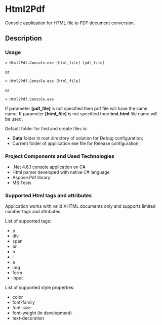 # Html2Pdf
Console application for HTML file to PDF document conversion.

## Description

### Usage

```
> Html2Pdf.Console.exe [html_file] [pdf_file]
```
or
```
> Html2Pdf.Console.exe [html_file]
```
or
```
> Html2Pdf.Console.exe
```


If parameter **[pdf_file]** is not specified then pdf file will have the same name.
If parameter **[html_file]** is not specified then **test.html** file name will be used.

Default folder for find and create files is:
* **Data** folder in root directory of solution for Debug configuration;
* Current folder of application exe file for Release configuration;

### Project Components and Used Technologies
* .Net 4.6.1 console application on C#
* Html parser developed with native C# language
* Aspose.Pdf library
* MS Tests


### Supported Html tags and attributes
Application works with valid XHTML documents only and supports limited number tags and attributes.

List of supported tags:
* p
* div
* span
* br
* b
* i
* a
* img
* form
* input

List of supported style properties:
* color
* font-family
* font-size
* font-weight (in development)
* text-decoration
